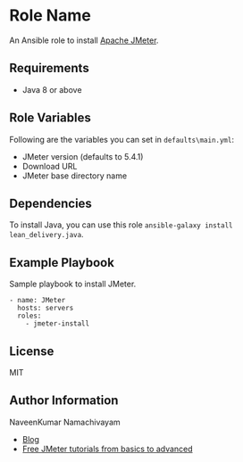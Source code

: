 Role Name
=========

An Ansible role to install [Apache JMeter](https://jmeter.apache.org). 

Requirements
------------

* Java 8 or above

Role Variables
--------------

Following are the variables you can set in `defaults\main.yml`:

* JMeter version (defaults to 5.4.1)
* Download URL
* JMeter base directory name

Dependencies
------------

To install Java, you can use this role `ansible-galaxy install lean_delivery.java`.

Example Playbook
----------------

Sample playbook to install JMeter.

    - name: JMeter
      hosts: servers
      roles:
        - jmeter-install

License
-------

MIT

Author Information
------------------

NaveenKumar Namachivayam

- [Blog](https://qainsights.com)
- [Free JMeter tutorials from basics to advanced](https://www.youtube.com/playlist?list=PLJ9A48W0kpRIjLkZ32Do9yDZXnnm7_uj_)
